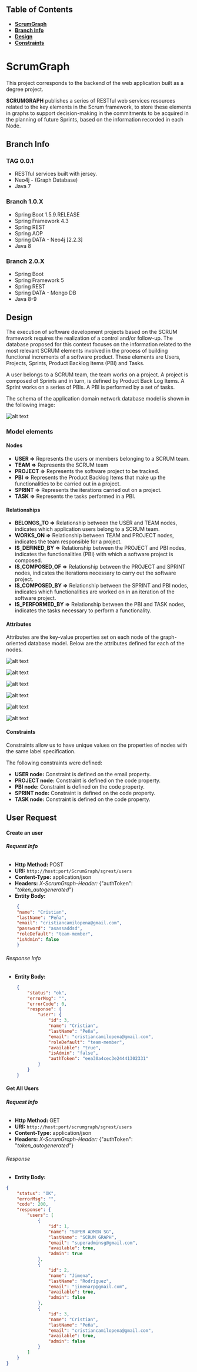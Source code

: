 ## Table of Contents
+ **[ScrumGraph](#scrumgraph)**<br>
+ **[Branch Info](#branch-info)**
+ **[Design](#design)**
+ **[Constraints](#constraints)**

# ScrumGraph 

This project corresponds to the backend of the web application built as a degree project.

**SCRUMGRAPH** publishes a series of RESTful web services resources related to the key elements in the Scrum framework, to store these elements in graphs to support decision-making in the commitments to be acquired in the planning of future Sprints, based on the information recorded in each Node.


## Branch Info

### TAG 0.0.1
   * RESTful services built with jersey.
   * Neo4j - (Graph Database)
   * Java 7

### Branch 1.0.X
  * Spring Boot 1.5.9.RELEASE
  * Spring Framework 4.3
  * Spring REST
  * Spring AOP
  * Spring DATA - Neo4j [2.2.3]
  * Java 8

### Branch 2.0.X
  * Spring Boot
  * Spring Framework 5
  * Spring REST
  * Spring DATA - Mongo DB
  * Java 8-9

## Design 

The execution of software development projects based on the SCRUM framework requires the realization of a control and/or follow-up.  The database proposed for this context focuses on the information related to the most relevant SCRUM elements involved in the process of building functional increments of a software product.  These elements are Users, Projects, Sprints, Product Backlog Items (PBI) and Tasks.

A user belongs to a SCRUM team, the team works on a project. A project is composed of Sprints and in turn, is defined by Product Back Log Items. A Sprint works on a series of PBIs.  A PBI is performed by a set of tasks.

The schema of the application domain network database model is shown in the following image:

![alt text](img/modelodominio.png)

### Model elements

#### Nodes

* **USER =>** Represents the users or members belonging to a SCRUM team.
* **TEAM =>** Represents the SCRUM team
* **PROJECT =>** Represents the software project to be tracked.
* **PBI =>** Represents the Product Backlog Items that make up the functionalities to be carried out in a project.
* **SPRINT =>** Represents the iterations carried out on a project.
* **TASK =>** Represents the tasks performed in a PBI.

#### Relationships

- **BELONGS_TO =>** Relationship between the USER and TEAM nodes, indicates which application users belong to a SCRUM team.
- **WORKS_ON =>** Relationship between TEAM and PROJECT nodes, indicates the team responsible for a project.
- **IS_DEFINED_BY =>** Relationship between the PROJECT and PBI nodes, indicates the functionalities (PBI) with which a software project is composed.
- **IS_COMPOSED_OF =>** Relationship between the PROJECT and SPRINT nodes, indicates the iterations necessary to carry out the software project.
- **IS_COMPOSED_BY =>** Relationship between the SPRINT and PBI nodes, indicates which functionalities are worked on in an iteration of the software project.
- **IS_PERFORMED_BY =>** Relationship between the PBI and TASK nodes, indicates the tasks necessary to perform a functionality.

#### Attributes

Attributes are the key-value properties set on each node of the graph-oriented database model.
Below are the attributes defined for each of the nodes.

  ![alt text](img/attr_user.png)
  

  ![alt text](img/attr_team.png)
  

  ![alt text](img/attr_project.png)
  

  ![alt text](img/attr_pbi.png)
  

  ![alt text](img/attr_sprint.png)
  

  ![alt text](img/attr_task.png)
  
  

#### Constraints

Constraints allow us to have unique values on the properties of nodes with the same label specification.

The following constraints were defined:

- **USER node:** Constraint is defined on the email property.
- **PROJECT node:** Constraint is defined on the code property.
- **PBI node:** Constraint is defined on the code property.
- **SPRINT node:** Constraint is defined on the code property.
- **TASK node:** Constraint is defined on the code property.


## User Request

#### Create an user

###### **Request Info**

  + **Http Method:** POST
  + **URI:**  ````http://host:port/ScrumGraph/sgrest/users````
  + **Content-Type:** application/json
  + **Headers:**  *X-ScrumGraph-Header:* {"authToken": "*token_autogenerated*"}
  + **Entity Body:**
  ```json
      {
      "name": "Cristian",
      "lastName": "Peña",
      "email": "cristiancamilopena@gmail.com",
      "password": "asassaddsd",
      "roleDefault": "team-member",
      "isAdmin": false
      }
  ```

###### Response Info

  + **Entity Body:**
  ```json
      {
          "status": "ok",
          "errorMsg": "",
          "errorCode": 0,
          "response": {
              "user": {
                  "id": 3,
                  "name": "Cristian",
                  "lastName": "Peña",
                  "email": "cristiancamilopena@gmail.com",
                  "roleDefault": "team-member",
                  "available": "true",
                  "isAdmin": "false",
                  "authToken": "eea30a4cec3e24441302331"
              }
          }
      }
  ```

#### Get All Users

###### **Request Info**

+ **Http Method:** GET
+ **URI:**  ````http://host:port/scrumgraph/sgrest/users````
+ **Content-Type:** application/json
+ **Headers:**  *X-ScrumGraph-Header:* {"authToken": "*token_autogenerated*"}

###### Response

+ **Entity Body:**
```json
{
    "status": "OK",
    "errorMsg": "",
    "code": 200,
    "response": {
        "users": [
            {
                "id": 1,
                "name": "SUPER ADMIN SG",
                "lastName": "SCRUM GRAPH",
                "email": "superadminsg@gmail.com",
                "available": true,
                "admin": true
            },
            {
                "id": 2,
                "name": "Jimena",
                "lastName": "Rodríguez",
                "email": "jimenarp@gmail.com",
                "available": true,
                "admin": false
            },
            {
                "id": 3,
                "name": "Cristian",
                "lastName": "Peña",
                "email": "cristiancamilopena@gmail.com",
                "available": true,
                "admin": false
            }
        ]
    }
}
```


